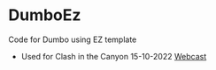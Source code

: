 # DumboEz
Code for Dumbo using EZ template
- Used for Clash in the Canyon 15-10-2022 [Webcast](https://vimeo.com/event/2482613/7f0d02ef15)
